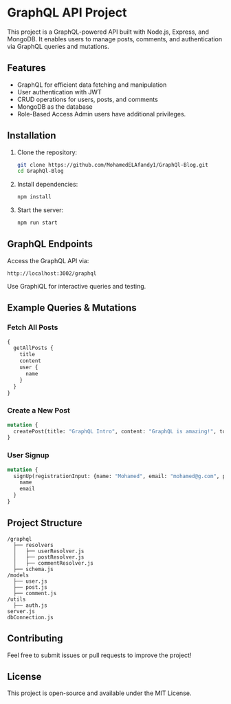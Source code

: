 # GraphQL API Project

This project is a GraphQL-powered API built with Node.js, Express, and MongoDB. It enables users to manage posts, comments, and authentication via GraphQL queries and mutations.

## Features
- GraphQL for efficient data fetching and manipulation
- User authentication with JWT
- CRUD operations for users, posts, and comments
- MongoDB as the database
- Role-Based Access Admin users have additional privileges.

## Installation

1. Clone the repository:
   ```sh
   git clone https://github.com/MohamedELAfandy1/GraphQl-Blog.git
   cd GraphQl-Blog
   ```

2. Install dependencies:
   ```sh
   npm install
   ```

3. Start the server:
   ```sh
   npm run start
   ```

## GraphQL Endpoints

Access the GraphQL API via:
```
http://localhost:3002/graphql
```

Use GraphiQL for interactive queries and testing.

## Example Queries & Mutations

### Fetch All Posts
```graphql
{
  getAllPosts {
    title
    content
    user {
      name
    }
  }
}
```

### Create a New Post
```graphql
mutation {
  createPost(title: "GraphQL Intro", content: "GraphQL is amazing!", token: "your_token")
}
```

### User Signup
```graphql
mutation {
  signUp(registrationInput: {name: "Mohamed", email: "mohamed@g.com", password: "123"}) {
    name
    email
  }
}
```

## Project Structure
```
/graphql
  ├── resolvers
  │   ├── userResolver.js
  │   ├── postResolver.js
  │   ├── commentResolver.js
  ├── schema.js
/models
  ├── user.js
  ├── post.js
  ├── comment.js
/utils
  ├── auth.js
server.js
dbConnection.js
```

## Contributing
Feel free to submit issues or pull requests to improve the project!

## License
This project is open-source and available under the MIT License.
